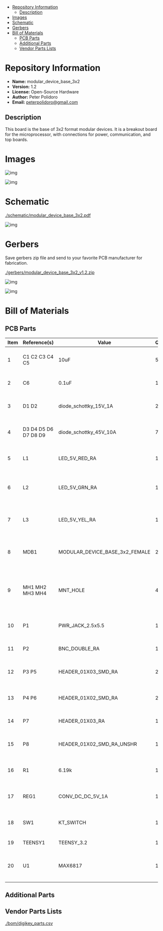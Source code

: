 - [Repository Information](#org6211d37)
  - [Description](#orgf3b56ba)
- [Images](#org25dcdf5)
- [Schematic](#orgc3f213a)
- [Gerbers](#orgc74591e)
- [Bill of Materials](#org53f58c6)
  - [PCB Parts](#orgc358aa0)
  - [Additional Parts](#orgaebe1f0)
  - [Vendor Parts Lists](#org0fca235)



<a id="org6211d37"></a>

# Repository Information

-   **Name:** modular\_device\_base\_3x2
-   **Version:** 1.2
-   **License:** Open-Source Hardware
-   **Author:** Peter Polidoro
-   **Email:** peterpolidoro@gmail.com


<a id="orgf3b56ba"></a>

## Description

This board is the base of 3x2 format modular devices. It is a breakout board for the microprocessor, with connections for power, communication, and top boards.


<a id="org25dcdf5"></a>

# Images

![img](./images/top.png)

![img](./images/bottom.png)


<a id="orgc3f213a"></a>

# Schematic

[./schematic/modular\_device\_base\_3x2.pdf](./schematic/modular_device_base_3x2.pdf)

![img](./schematic/images/schematic00.png)


<a id="orgc74591e"></a>

# Gerbers

Save gerbers zip file and send to your favorite PCB manufacturer for fabrication.

[./gerbers/modular\_device\_base\_3x2\_v1.2.zip](./gerbers/modular_device_base_3x2_v1.2.zip)

![img](./gerbers/images/gerbers00.png)

![img](./gerbers/images/gerbers01.png)


<a id="org53f58c6"></a>

# Bill of Materials


<a id="orgc358aa0"></a>

## PCB Parts

| Item | Reference(s)         | Value                              | Quantity | Description                                           | PartNumber          | Vendor  |
|---- |-------------------- |---------------------------------- |-------- |----------------------------------------------------- |------------------- |------- |
| 1    | C1 C2 C3 C4 C5       | 10uF                               | 5        | CAP CER 10UF 50V 10% X7S 1210                         | 445-4536-1-ND       | digikey |
| 2    | C6                   | 0.1uF                              | 1        | CAP CER 0.1UF 100V X7R 1210                           | 399-13229-1-ND      | digikey |
| 3    | D1 D2                | diode\_schottky\_15V\_1A           | 2        | DIODE SCHOTTKY 15V 1A DO214BA                         | LSM115JE3/TR13CT-ND | digikey |
| 4    | D3 D4 D5 D6 D7 D8 D9 | diode\_schottky\_45V\_10A          | 7        | DIODE SCHOTTKY 45V 10A CFP15                          | 568-11697-1-ND      | digikey |
| 5    | L1                   | LED\_5V\_RED\_RA                   | 1        | LED 2MM 5V RT ANGLE RED PCMNT                         | 350-1712-ND         | digikey |
| 6    | L2                   | LED\_5V\_GRN\_RA                   | 1        | LED 2MM 5V RT ANGLE GREEN PCMNT                       | 350-1717-ND         | digikey |
| 7    | L3                   | LED\_5V\_YEL\_RA                   | 1        | LED 2MM 5V RT ANGLE YELLOW PCMNT                      | 350-1719-ND         | digikey |
| 8    | MDB1                 | MODULAR\_DEVICE\_BASE\_3x2\_FEMALE | 2        | 16 Position Header Through Hole Female Socket         | S7049-ND            | digikey |
| 9    | MH1 MH2 MH3 MH4      | MNT\_HOLE                          | 4        | Round Standoff Threaded 4-40 Aluminum 0.500in 0.187in | 36-2027-ND          | digikey |
| 10   | P1                   | PWR\_JACK\_2.5x5.5                 | 1        | CONN PWR JACK DC 2.5X5.5 8A T/H                       | CP-063BH-ND         | digikey |
| 11   | P2                   | BNC\_DOUBLE\_RA                    | 1        | CONN BNC JACK R/A 75 OHM PCB                          | ACX1655-ND          | digikey |
| 12   | P3 P5                | HEADER\_01X03\_SMD\_RA             | 2        | CONN HEADER 3POS R/A SMD GOLD                         | A100890CT-ND        | digikey |
| 13   | P4 P6                | HEADER\_01X02\_SMD\_RA             | 2        | CONN HEADER 2POS R/A SMD GOLD                         | A100903CT-ND        | digikey |
| 14   | P7                   | HEADER\_01X03\_RA                  | 1        | CONN HEADER 3 POS RA 2.54                             | 732-5336-ND         | digikey |
| 15   | P8                   | HEADER\_01X02\_SMD\_RA\_UNSHR      | 1        | CONN HEADER 2POS .100in SNGL SMD                      | SAM10781-ND         | digikey |
| 16   | R1                   | 6.19k                              | 1        | RES SMD 6.19K OHM 1% 1/2W 1210                        | P6.19KAACT-ND       | digikey |
| 17   | REG1                 | CONV\_DC\_DC\_5V\_1A               | 1        | CONV DC/DC 1A 5V OUT SIP VERT                         | 945-1395-5-ND       | digikey |
| 18   | SW1                  | KT\_SWITCH                         | 1        | SWITCH TACTILE SPST-NO 1VA 32V                        | CKN1860CT-ND        | digikey |
| 19   | TEENSY1              | TEENSY\_3.2                        | 1        | DEV TEENSY 3.2 13736                                  | 1568-1231-ND        | digikey |
| 20   | U1                   | MAX6817                            | 1        | IC DEBOUNCER SWITCH DUAL SOT23-6                      | MAX6817EUT+TCT-ND   | digikey |


<a id="orgaebe1f0"></a>

## Additional Parts


<a id="org0fca235"></a>

## Vendor Parts Lists

[./bom/digikey\_parts.csv](./bom/digikey_parts.csv)
